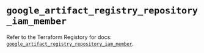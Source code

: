 # `google_artifact_registry_repository_iam_member`

Refer to the Terraform Registory for docs: [`google_artifact_registry_repository_iam_member`](https://registry.terraform.io/providers/hashicorp/google/4.62.1/docs/resources/artifact_registry_repository_iam_member).
